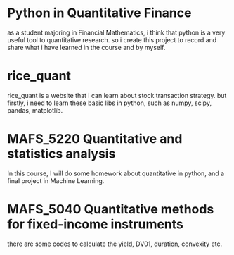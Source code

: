 # Python in Quantitative Finance
as a student majoring in Financial Mathematics, i think that python is a very useful tool to quantitative research. so i create this project to record and share what i have learned in the course and by myself.


# rice_quant
rice_quant is a website that i can learn about stock transaction strategy. but firstly, i need to learn these basic libs in python, such as numpy, scipy, pandas, matplotlib.

# MAFS_5220 Quantitative and statistics analysis
In this course, I will do some homework about quantitative in python, and a final project in Machine Learning.

# MAFS_5040 Quantitative methods for fixed-income instruments
there are some codes to calculate the yield, DV01, duration, convexity etc.